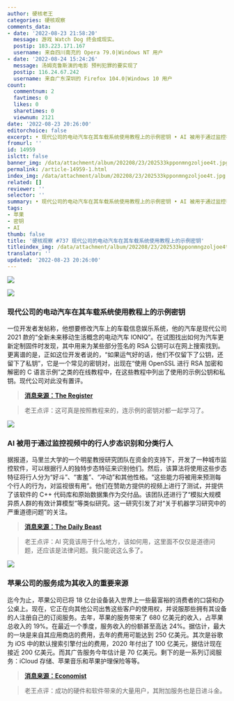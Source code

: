 ```yaml
---
author: 硬核老王
categories: 硬核观察
comments_data:
- date: '2022-08-23 21:58:20'
  message: 游戏 Watch Dog 终会成现实。
  postip: 183.223.171.167
  username: 来自四川南充的 Opera 79.0|Windows NT 用户
- date: '2022-08-24 15:24:26'
  message: 汤姆克鲁斯演的电影 预判犯罪的要实现了
  postip: 116.24.67.242
  username: 来自广东深圳的 Firefox 104.0|Windows 10 用户
count:
  commentnum: 2
  favtimes: 0
  likes: 0
  sharetimes: 0
  viewnum: 2121
date: '2022-08-23 20:26:00'
editorchoice: false
excerpt: • 现代公司的电动汽车在其车载系统使用教程上的示例密钥 • AI 被用于通过监控视频中的行人步态识别和分类行人 • 苹果公司的服务成为其收入的重要来源
fromurl: ''
id: 14959
islctt: false
banner_img: /data/attachment/album/202208/23/202533kpponmngzoljoe4t.jpg
permalink: /article-14959-1.html
index_img: /data/attachment/album/202208/23/202533kpponmngzoljoe4t.jpg
related: []
reviewer: ''
selector: ''
summary: • 现代公司的电动汽车在其车载系统使用教程上的示例密钥 • AI 被用于通过监控视频中的行人步态识别和分类行人 • 苹果公司的服务成为其收入的重要来源
tags:
- 苹果
- 密钥
- AI
thumb: false
title: '硬核观察 #737 现代公司的电动汽车在其车载系统使用教程上的示例密钥'
titleindex_img: /data/attachment/album/202208/23/202533kpponmngzoljoe4t.jpg
translator: ''
updated: '2022-08-23 20:26:00'
---
```


![](/data/attachment/album/202208/23/202533kpponmngzoljoe4t.jpg)


![](/data/attachment/album/202208/23/202542ghyyi5013ng0h35l.jpg)


### 现代公司的电动汽车在其车载系统使用教程上的示例密钥


一位开发者发帖称，他想要修改汽车上的车载信息娱乐系统，他的汽车是现代公司 2021 款的“全新未来移动生活概念的电动汽车 IONIQ”。在试图找出如何为汽车更新定制固件时发现，其中用来为某些部分签名的 RSA 公钥可以在网上搜索找到。更离谱的是，正如这位开发者说的，“如果运气好的话，他们不仅留下了公钥，还留下了私钥”，它是一个常见的密钥对，出现在“使用 OpenSSL 进行 RSA 加密和解密的 C 语言示例”之类的在线教程中，在这些教程中列出了使用的示例公钥和私钥。现代公司对此没有置评。



> 
> **[消息来源：The Register](https://www.theregister.com/2022/08/17/software_developer_cracks_hyundai_encryption/)**
> 
> 
> 



> 
> 老王点评：这可真是按照教程来的，连示例的密钥对都一起学习了。
> 
> 
> 


![](/data/attachment/album/202208/23/202553q5sssijqn2ss80gj.jpg)


### AI 被用于通过监控视频中的行人步态识别和分类行人


据报道，马里兰大学的一个明星教授研究团队在资金的支持下，开发了一种城市监控软件，可以根据行人的独特步态特征来识别他们。然后，该算法将使用这些步态特征将行人分为“好斗”、“害羞”、“冲动”和其他性格。“这些能力将被用来预测每个行人的行为，对监视很有用”。他们在赞助方提供的视频上进行了测试，并提供了该软件的 C++ 代码库和原始数据集作为交付品。该团队还进行了“模拟大规模异质人群的有效计算模型”等类似研究。这一研究引发了对“关于机器学习研究中的严重道德问题”的关注。



> 
> **[消息来源：The Daily Beast](https://www.thedailybeast.com/university-of-maryland-professor-dinesh-manocha-built-surveillance-machine-for-chinas-alibaba)**
> 
> 
> 



> 
> 老王点评：AI 究竟该用于什么地方，该如何用，这里面不仅仅是道德问题，还应该是法律问题。我只能说这么多了。
> 
> 
> 


![](/data/attachment/album/202208/23/202607w31l1fe2ud6w4g1z.jpg)


### 苹果公司的服务成为其收入的重要来源


迄今为止，苹果公司已将 18 亿台设备装入世界上一些最富裕的消费者的口袋和办公桌上。现在，它正在向其他公司出售这些客户的使用权，并说服那些拥有其设备的人注册自己的订阅服务。去年，苹果的服务带来了 680 亿美元的收入，占苹果总收入的 19%。在最近一个季度，服务收入的份额甚至高达 24%。据估计，最大的一块是来自其应用商店的费用，去年的费用可能达到 250 亿美元。其次是谷歌为 iOS 中的默认搜索引擎付出的费用，2020 年付出了 100 亿美元，据估计现在接近 200 亿美元。而其广告服务今年估计是 70 亿美元。剩下的是一系列订阅服务：iCloud 存储、苹果音乐和苹果护理保险等等。



> 
> **[消息来源：Economist](https://www.economist.com/business/2022/07/31/apple-already-sold-everyone-an-iphone-now-what)**
> 
> 
> 



> 
> 老王点评：成功的硬件和软件带来的大量用户，其附加服务也是日进斗金。
> 
> 
>